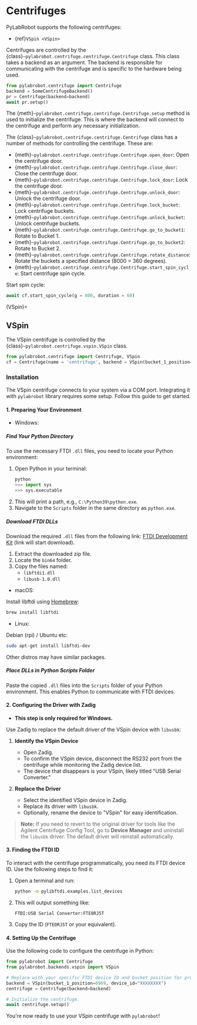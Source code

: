 # Centrifuges

PyLabRobot supports the following centrifuges:

- {ref}`VSpin <VSpin>`

Centrifuges are controlled by the {class}`~pylabrobot.centrifuge.centrifuge.Centrifuge` class. This class takes a backend as an argument. The backend is responsible for communicating with the centrifuge and is specific to the hardware being used.

```python
from pylabrobot.centrifuge import Centrifuge
backend = SomeCentrifugeBackend()
pr = Centrifuge(backend=backend)
await pr.setup()
```

The {meth}`~pylabrobot.centrifuge.centrifuge.Centrifuge.setup` method is used to initialize the centrifuge. This is where the backend will connect to the centrifuge and perform any necessary initialization.

The {class}`~pylabrobot.centrifuge.centrifuge.Centrifuge` class has a number of methods for controlling the centrifuge. These are:

- {meth}`~pylabrobot.centrifuge.centrifuge.Centrifuge.open_door`: Open the centrifuge door.
- {meth}`~pylabrobot.centrifuge.centrifuge.Centrifuge.close_door`: Close the centrifuge door.
- {meth}`~pylabrobot.centrifuge.centrifuge.Centrifuge.lock_door`: Lock the centrifuge door.
- {meth}`~pylabrobot.centrifuge.centrifuge.Centrifuge.unlock_door`: Unlock the centrifuge door.
- {meth}`~pylabrobot.centrifuge.centrifuge.Centrifuge.lock_bucket`: Lock centrifuge buckets.
- {meth}`~pylabrobot.centrifuge.centrifuge.Centrifuge.unlock_bucket`: Unlock centrifuge buckets.
- {meth}`~pylabrobot.centrifuge.centrifuge.Centrifuge.go_to_bucket1`: Rotate to Bucket 1.
- {meth}`~pylabrobot.centrifuge.centrifuge.Centrifuge.go_to_bucket2`: Rotate to Bucket 2.
- {meth}`~pylabrobot.centrifuge.centrifuge.Centrifuge.rotate_distance`: Rotate the buckets a specified distance (8000 = 360 degrees).
- {meth}`~pylabrobot.centrifuge.centrifuge.Centrifuge.start_spin_cycle`: Start centrifuge spin cycle.

Start spin cycle:

```python
await cf.start_spin_cycle(g = 800, duration = 60)
```

(VSpin)=

## VSpin

The VSpin centrifuge is controlled by the {class}`~pylabrobot.centrifuge.vspin.VSpin` class.

```python
from pylabrobot.centrifuge import Centrifuge, VSpin
cf = Centrifuge(name = 'centrifuge', backend = VSpin(bucket_1_position=0), size_x= 1, size_y=1, size_z=1)
```

### Installation

The VSpin centrifuge connects to your system via a COM port. Integrating it with `pylabrobot` library requires some setup. Follow this guide to get started.

#### 1. Preparing Your Environment

- Windows:

##### Find Your Python Directory

To use the necessary FTDI `.dll` files, you need to locate your Python environment:

1. Open Python in your terminal:
   ```python
   python
   >>> import sys
   >>> sys.executable
   ```
2. This will print a path, e.g., `C:\Python39\python.exe`.
3. Navigate to the `Scripts` folder in the same directory as `python.exe`.

##### **Download FTDI DLLs**

Download the required `.dll` files from the following link:
[FTDI Development Kit](https://sourceforge.net/projects/picusb/files/libftdi1-1.5_devkit_x86_x64_19July2020.zip/download) (link will start download).

1. Extract the downloaded zip file.
2. Locate the `bin64` folder.
3. Copy the files named:
   - `libftdi1.dll`
   - `libusb-1.0.dll`

- macOS:

Install libftdi using [Homebrew](https://brew.sh/):

```bash
brew install libftdi
```

- Linux:

Debian (rpi) / Ubuntu etc:

```bash
sudo apt-get install libftdi-dev
```

Other distros may have similar packages.

##### Place DLLs in Python Scripts Folder

Paste the copied `.dll` files into the `Scripts` folder of your Python environment. This enables Python to communicate with FTDI devices.

#### 2. Configuring the Driver with Zadig

- **This step is only required for Windows.**

Use Zadig to replace the default driver of the VSpin device with `libusbk`:

1. **Identify the VSpin Device**

   - Open Zadig.
   - To confirm the VSpin device, disconnect the RS232 port from the centrifuge while monitoring the Zadig device list.
   - The device that disappears is your VSpin, likely titled "USB Serial Converter."

2. **Replace the Driver**
   - Select the identified VSpin device in Zadig.
   - Replace its driver with `libusbk`.
   - Optionally, rename the device to "VSpin" for easy identification.

> **Note:** If you need to revert to the original driver for tools like the Agilent Centrifuge Config Tool, go to **Device Manager** and uninstall the `libusbk` driver. The default driver will reinstall automatically.

#### 3. Finding the FTDI ID

To interact with the centrifuge programmatically, you need its FTDI device ID. Use the following steps to find it:

1. Open a terminal and run:
   ```bash
   python -m pylibftdi.examples.list_devices
   ```
2. This will output something like:
   ```
   FTDI:USB Serial Converter:FTE0RJ5T
   ```
3. Copy the ID (`FTE0RJ5T` or your equivalent).

#### **4. Setting Up the Centrifuge**

Use the following code to configure the centrifuge in Python:

```python
from pylabrobot import Centrifuge
from pylabrobot.backends.vspin import VSpin

# Replace with your specific FTDI device ID and bucket position for profile in Agilent Centrifuge Config Tool.
backend = VSpin(bucket_1_position=6969, device_id="XXXXXXXX")
centrifuge = Centrifuge(backend=backend)

# Initialize the centrifuge.
await centrifuge.setup()
```

You’re now ready to use your VSpin centrifuge with `pylabrobot`!
